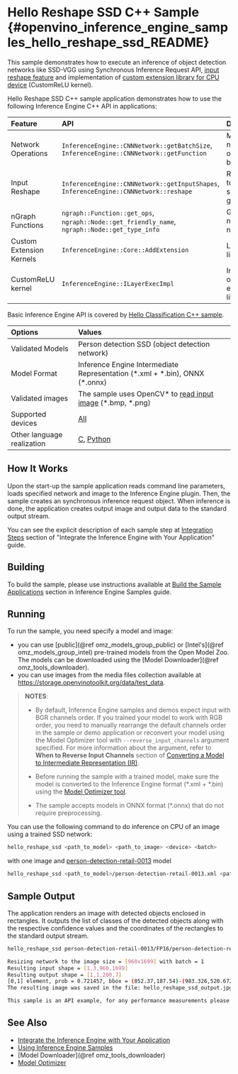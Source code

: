 # Hello Reshape SSD C++ Sample {#openvino_inference_engine_samples_hello_reshape_ssd_README}

This sample demonstrates how to execute an inference of object detection networks like SSD-VGG using Synchronous Inference Request API, [input reshape feature](../../../docs/IE_DG/ShapeInference.md) and implementation of [custom extension library for CPU device](../../../docs/IE_DG/Extensibility_DG/CPU_Kernel.md) (CustomReLU kernel).

Hello Reshape SSD C++ sample application demonstrates how to use the following Inference Engine C++ API in applications:

| Feature    | API  | Description |
|:---     |:--- |:---
| Network Operations | `InferenceEngine::CNNNetwork::getBatchSize`, `InferenceEngine::CNNNetwork::getFunction` |  Managing of network, operate with its batch size.
|Input Reshape|`InferenceEngine::CNNNetwork::getInputShapes`, `InferenceEngine::CNNNetwork::reshape`| Resize network to match image sizes and given batch
|nGraph Functions|`ngraph::Function::get_ops`, `ngraph::Node::get_friendly_name`, `ngraph::Node::get_type_info`| Go thru network nGraph
|Custom Extension Kernels|`InferenceEngine::Core::AddExtension`| Load extension library
|CustomReLU kernel| `InferenceEngine::ILayerExecImpl`| Implementation of custom extension library

Basic Inference Engine API is covered by [Hello Classification C++ sample](../hello_classification/README.md).

| Options  | Values |
|:---                              |:---
| Validated Models                 | Person detection SSD (object detection network)
| Model Format                     | Inference Engine Intermediate Representation (\*.xml + \*.bin), ONNX (\*.onnx)
| Validated images                 | The sample uses OpenCV\* to [read input image](https://docs.opencv.org/master/d4/da8/group__imgcodecs.html#ga288b8b3da0892bd651fce07b3bbd3a56) (\*.bmp, \*.png)
| Supported devices                | [All](../../../docs/IE_DG/supported_plugins/Supported_Devices.md) |
| Other language realization       | [C](../../ie_bridges/c/samples/object_detection_sample_ssd/README.md), [Python](../../ie_bridges/python/sample/hello_reshape_ssd/README.md) |

## How It Works

Upon the start-up the sample application reads command line parameters, loads specified network and image to the Inference
Engine plugin. Then, the sample creates an synchronous inference request object. When inference is done, the application creates output image and output data to the standard output stream.

You can see the explicit description of
each sample step at [Integration Steps](../../../docs/IE_DG/Integrate_with_customer_application_new_API.md) section of "Integrate the Inference Engine with Your Application" guide.

## Building

To build the sample, please use instructions available at [Build the Sample Applications](../../../docs/IE_DG/Samples_Overview.md) section in Inference Engine Samples guide.

## Running

To run the sample, you need specify a model and image:

- you can use [public](@ref omz_models_group_public) or [Intel's](@ref omz_models_group_intel) pre-trained models from the Open Model Zoo. The models can be downloaded using the [Model Downloader](@ref omz_tools_downloader).
- you can use images from the media files collection available at https://storage.openvinotoolkit.org/data/test_data.

> **NOTES**:
>
> - By default, Inference Engine samples and demos expect input with BGR channels order. If you trained your model to work with RGB order, you need to manually rearrange the default channels order in the sample or demo application or reconvert your model using the Model Optimizer tool with `--reverse_input_channels` argument specified. For more information about the argument, refer to **When to Reverse Input Channels** section of [Converting a Model to Intermediate Representation (IR)](../../../docs/MO_DG/prepare_model/convert_model/Converting_Model.md).
>
> - Before running the sample with a trained model, make sure the model is converted to the Inference Engine format (\*.xml + \*.bin) using the [Model Optimizer tool](../../../docs/MO_DG/Deep_Learning_Model_Optimizer_DevGuide.md).
>
> - The sample accepts models in ONNX format (\*.onnx) that do not require preprocessing.

You can use the following command to do inference on CPU of an image using a trained SSD network:

```sh
hello_reshape_ssd <path_to_model> <path_to_image> <device> <batch>
```

with one image and [person-detection-retail-0013](https://docs.openvinotoolkit.org/latest/omz_models_intel_person_detection_retail_0013_description_person_detection_retail_0013.html) model

```sh
hello_reshape_ssd <path_to_model>/person-detection-retail-0013.xml <path_to_image>/inputImage.bmp CPU 1
```

## Sample Output

The application renders an image with detected objects enclosed in rectangles. It outputs the list of classes
of the detected objects along with the respective confidence values and the coordinates of the
rectangles to the standard output stream.

```sh
hello_reshape_ssd person-detection-retail-0013/FP16/person-detection-retail-0013.xml person_detection.png CPU 1

Resizing network to the image size = [960x1699] with batch = 1
Resulting input shape = [1,3,960,1699]
Resulting output shape = [1,1,200,7]
[0,1] element, prob = 0.721457, bbox = (852.37,187.54)-(983.326,520.672), batch id = 0
The resulting image was saved in the file: hello_reshape_ssd_output.jpg

This sample is an API example, for any performance measurements please use the dedicated benchmark_app tool
```

## See Also

- [Integrate the Inference Engine with Your Application](../../../docs/IE_DG/Integrate_with_customer_application_new_API.md)
- [Using Inference Engine Samples](../../../docs/IE_DG/Samples_Overview.md)
- [Model Downloader](@ref omz_tools_downloader)
- [Model Optimizer](../../../docs/MO_DG/Deep_Learning_Model_Optimizer_DevGuide.md)
